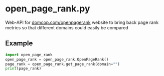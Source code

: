 # open_page_rank.py
Web-API for [domcop.com/openpagerank](https://www.domcop.com/openpagerank) website to bring back page rank metrics so that different domains could easily be compared

## Example
```python
import open_page_rank
open_page_rank = open_page_rank.OpenPageRank()
page_rank = open_page_rank.get_page_rank(domain="")
print(page_rank)
```
